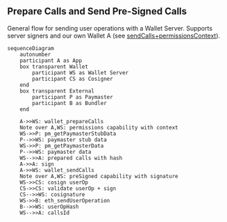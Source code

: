 ## Prepare Calls and Send Pre-Signed Calls

General flow for sending user operations with a Wallet Server. Supports server signers and our own Wallet A (see [sendCalls+permissionsContext](./sendCalls+permissionsContext.md)).

```mermaid
sequenceDiagram
    autonumber
    participant A as App
    box transparent Wallet
        participant WS as Wallet Server
        participant CS as Cosigner
    end
    box transparent External
        participant P as Paymaster
        participant B as Bundler
    end

    A->>WS: wallet_prepareCalls
    Note over A,WS: permissions capability with context
    WS->>P: pm_getPaymasterStubData
    P-->>WS: paymaster stub data
    WS->>P: pm_getPaymasterData
    P-->>WS: paymaster data
    WS-->>A: prepared calls with hash
    A->>A: sign
    A->>WS: wallet_sendCalls
    Note over A,WS: preSigned capability with signature
    WS->>CS: cosign userOp
    CS->>CS: validate userOp + sign
    CS-->>WS: cosignature
    WS->>B: eth_sendUserOperation
    B-->>WS: userOpHash
    WS-->>A: callsId
```
